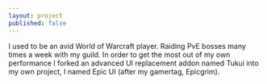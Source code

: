 ```yaml
---
layout: project
published: false
---
```


I used to be an avid World of Warcraft player. Raiding PvE bosses many times a
week with my guild. In order to get the most out of my own performance I forked
an advanced UI replacement addon named Tukui into my own project, I named Epic
UI (after my gamertag, Epicgrim).

